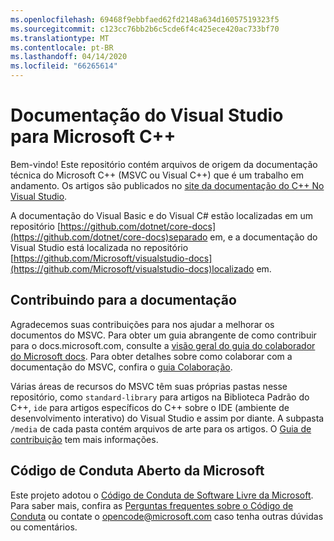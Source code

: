 ```yaml
---
ms.openlocfilehash: 69468f9ebbfaed62fd2148a634d16057519323f5
ms.sourcegitcommit: c123cc76bb2b6c5cde6f4c425ece420ac733bf70
ms.translationtype: MT
ms.contentlocale: pt-BR
ms.lasthandoff: 04/14/2020
ms.locfileid: "66265614"
---
```

# <a name="visual-studio-documentation-for-microsoft-c"></a>Documentação do Visual Studio para Microsoft C++

Bem-vindo! Este repositório contém arquivos de origem da documentação técnica do Microsoft C++ (MSVC ou Visual C++) que é um trabalho em andamento. Os artigos são publicados no [site da documentação do C++ No Visual Studio](https://docs.microsoft.com/cpp).

A documentação do Visual Basic e do Visual C# estão localizadas em um repositório [https://github.com/dotnet/core-docs](https://github.com/dotnet/core-docs)separado em, e a documentação do Visual Studio está localizada no repositório [https://github.com/Microsoft/visualstudio-docs](https://github.com/Microsoft/visualstudio-docs)localizado em.

## <a name="contributing-to-the-documentation"></a>Contribuindo para a documentação

Agradecemos suas contribuições para nos ajudar a melhorar os documentos do MSVC. Para obter um guia abrangente de como contribuir para o docs.microsoft.com, consulte a [visão geral do guia do colaborador do Microsoft docs](https://docs.microsoft.com/contribute). Para obter detalhes sobre como colaborar com a documentação do MSVC, confira o [guia Colaboração](CONTRIBUTING.md).

Várias áreas de recursos do MSVC têm suas próprias pastas nesse repositório, como `standard-library` para artigos na Biblioteca Padrão do C++, `ide` para artigos específicos do C++ sobre o IDE (ambiente de desenvolvimento interativo) do Visual Studio e assim por diante. A subpasta `/media` de cada pasta contém arquivos de arte para os artigos. O [Guia de contribuição](CONTRIBUTING.md) tem mais informações.

## <a name="microsoft-open-source-code-of-conduct"></a>Código de Conduta Aberto da Microsoft

Este projeto adotou o [Código de Conduta de Software Livre da Microsoft](https://opensource.microsoft.com/codeofconduct/). Para saber mais, confira as [Perguntas frequentes sobre o Código de Conduta](https://opensource.microsoft.com/codeofconduct/faq/) ou contate o [opencode@microsoft.com](mailto:opencode@microsoft.com) caso tenha outras dúvidas ou comentários.
